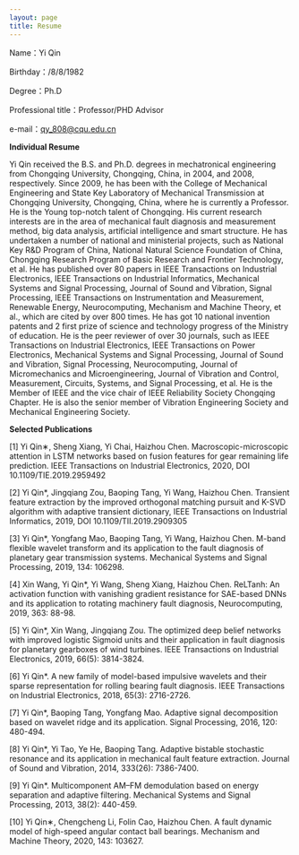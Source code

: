 ```yaml
---
layout: page
title: Resume
---
```


Name：Yi Qin

Birthday：/8/8/1982

Degree：Ph.D

Professional title：Professor/PHD Advisor

e-mail：qy_808@cqu.edu.cn

**Individual Resume**

Yi Qin received the B.S. and Ph.D. degrees in mechatronical engineering from Chongqing University, Chongqing, China, in 2004, and 2008, respectively. Since 2009, he has been with the College of Mechanical Engineering and State Key Laboratory of Mechanical Transmission at Chongqing University, Chongqing, China, where he is currently a Professor. He is the Young top-notch talent of Chongqing. His current research interests are in the area of mechanical fault diagnosis and measurement method, big data analysis, artificial intelligence and smart structure. He has undertaken a number of national and ministerial projects, such as National Key R&D Program of China, National Natural Science Foundation of China, Chongqing Research Program of Basic Research and Frontier Technology, et al. He has published over 80 papers in IEEE Transactions on Industrial Electronics, IEEE Transactions on Industrial Informatics, Mechanical Systems and Signal Processing, Journal of Sound and Vibration, Signal Processing, IEEE Transactions on Instrumentation and Measurement, Renewable Energy, Neurocomputing, Mechanism and Machine Theory, et al., which are cited by over 800 times. He has got 10 national invention patents and 2 first prize of science and technology progress of the Ministry of education. He is the peer reviewer of over 30 journals, such as IEEE Transactions on Industrial Electronics, IEEE Transactions on Power Electronics, Mechanical Systems and Signal Processing, Journal of Sound and Vibration, Signal Processing, Neurocomputing, Journal of Micromechanics and Microengineering, Journal of Vibration and Control, Measurement, Circuits, Systems, and Signal Processing, et al. He is the Member of IEEE and the vice chair of IEEE Reliability Society Chongqing Chapter. He is also the senior member of Vibration Engineering Society and Mechanical Engineering Society.

  **Selected Publications**

[1]	Yi Qin∗, Sheng Xiang, Yi Chai, Haizhou Chen. Macroscopic-microscopic attention in LSTM networks based on fusion features for gear remaining life prediction. IEEE Transactions on Industrial Electronics, 2020, DOI 10.1109/TIE.2019.2959492

[2]	Yi Qin*, Jingqiang Zou, Baoping Tang, Yi Wang, Haizhou Chen. Transient feature extraction by the improved orthogonal matching pursuit and K-SVD algorithm with adaptive transient dictionary, IEEE Transactions on Industrial Informatics, 2019, DOI 10.1109/TII.2019.2909305

[3]	Yi Qin*, Yongfang Mao, Baoping Tang, Yi Wang, Haizhou Chen. M-band flexible wavelet transform and its application to the fault diagnosis of planetary gear transmission systems. Mechanical Systems and Signal Processing, 2019, 134: 106298. 

[4]	Xin Wang, Yi Qin*, Yi Wang, Sheng Xiang, Haizhou Chen. ReLTanh: An activation function with vanishing gradient resistance for SAE-based DNNs and its application to rotating machinery fault diagnosis, Neurocomputing, 2019, 363: 88-98.

[5]	Yi Qin*, Xin Wang, Jingqiang Zou. The optimized deep belief networks with improved logistic Sigmoid units and their application in fault diagnosis for planetary gearboxes of wind turbines. IEEE Transactions on Industrial Electronics, 2019, 66(5): 3814-3824.

[6] Yi Qin*. A new family of model-based impulsive wavelets and their sparse representation for rolling bearing fault diagnosis. IEEE Transactions on Industrial Electronics, 2018, 65(3): 2716-2726.

[7] Yi Qin*, Baoping Tang, Yongfang Mao.	Adaptive signal decomposition based on wavelet ridge and its application. Signal Processing, 2016, 120: 480-494.

[8] Yi Qin*, Yi Tao, Ye He, Baoping Tang. Adaptive bistable stochastic resonance and its application in mechanical fault feature extraction. Journal of Sound and Vibration, 2014, 333(26): 7386-7400.

[9] Yi Qin*. Multicomponent AM–FM demodulation based on energy separation and adaptive filtering. Mechanical Systems and Signal Processing, 2013, 38(2): 440-459.

[10] Yi Qin∗, Chengcheng Li, Folin Cao, Haizhou Chen. A fault dynamic model of high-speed angular contact ball bearings. Mechanism and Machine Theory, 2020, 143: 103627.
